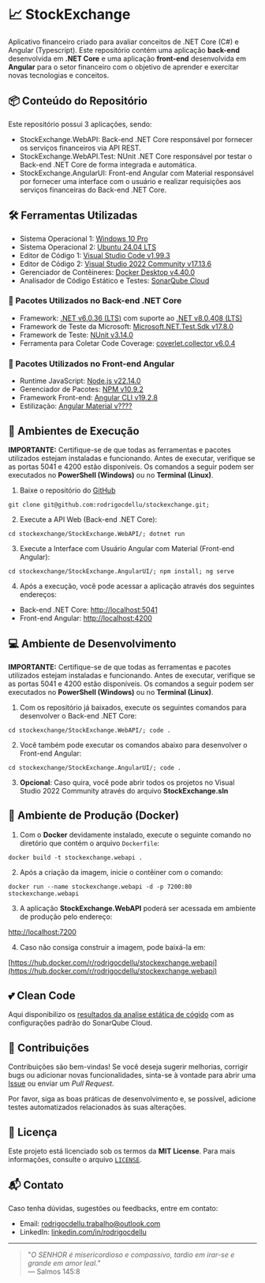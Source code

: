 # 📈 StockExchange

Aplicativo financeiro criado para avaliar conceitos de .NET Core (C#) e Angular (Typescript).
Este repositório contém uma aplicação **back-end** desenvolvida em **.NET Core** e uma aplicação **front-end** desenvolvida em **Angular** para o setor financeiro com o objetivo de aprender e exercitar novas tecnologias e conceitos.

## 📦 Conteúdo do Repositório

Este repositório possui 3 aplicações, sendo:
- StockExchange.WebAPI: Back-end .NET Core responsável por fornecer os serviços financeiros via API REST.
- StockExchange.WebAPI.Test: NUnit .NET Core responsável por testar o Back-end .NET Core de forma integrada e automática.
- StockExchange.AngularUI: Front-end Angular com Material responsável por fornecer uma interface com o usuário e realizar requisições aos serviços financeiras do Back-end .NET Core.

## 🛠️ Ferramentas Utilizadas

- Sistema Operacional 1: [Windows 10 Pro](#)
- Sistema Operacional 2: [Ubuntu 24.04 LTS](https://ubuntu.com/download/desktop)  
- Editor de Código 1: [Visual Studio Code v1.99.3](https://code.visualstudio.com/download)
- Editor de Código 2: [Visual Studio 2022 Community v17.13.6](https://visualstudio.microsoft.com/pt-br/downloads)  
- Gerenciador de Contêineres: [Docker Desktop v4.40.0](https://www.docker.com/products/docker-desktop)
- Analisador de Código Estático e Testes: [SonarQube Cloud](https://sonarcloud.io)  

### 🔧 Pacotes Utilizados no Back-end .NET Core

- Framework: [.NET v6.0.36 (LTS)](https://dotnet.microsoft.com/pt-br/download/dotnet/6.0) com suporte ao [.NET v8.0.408 (LTS)](https://dotnet.microsoft.com/pt-br/download/dotnet/8.0)  
- Framework de Teste da Microsoft: [Microsoft.NET.Test.Sdk v17.8.0](https://www.nuget.org/packages/Microsoft.NET.Test.Sdk/17.8.0)  
- Framework de Teste: [NUnit v3.14.0](https://www.nuget.org/packages/NUnit/3.14.0)  
- Ferramenta para Coletar Code Coverage: [coverlet.collector v6.0.4](https://www.nuget.org/packages/coverlet.collector/6.0.4)  
  
### 🎨 Pacotes Utilizados no Front-end Angular

- Runtime JavaScript: [Node.js v22.14.0](https://nodejs.org/pt)  
- Gerenciador de Pacotes: [NPM v10.9.2](https://www.npmjs.com/package/npm/v/10.9.2)  
- Framework Front-end: [Angular CLI v19.2.8](https://github.com/angular/angular-cli)
- Estilização: [Angular Material v????](https://github.com/angular/angular-cli)  

## 🚀 Ambientes de Execução

**IMPORTANTE:**
Certifique-se de que todas as ferramentas e pacotes utilizados estejam instaladas e funcionando.
Antes de executar, verifique se as portas 5041 e 4200 estão disponíveis.
Os comandos a seguir podem ser executados no **PowerShell (Windows)** ou no **Terminal (Linux)**.

1. Baixe o repositório do [GitHub](https://github.com/rodrigocdellu/stockexchange)

```
git clone git@github.com:rodrigocdellu/stockexchange.git;
```

2. Execute a API Web (Back-end .NET Core):

```
cd stockexchange/StockExchange.WebAPI/; dotnet run
```

3. Execute a Interface com Usuário Angular com Material (Front-end Angular):

```
cd stockexchange/StockExchange.AngularUI/; npm install; ng serve
```

4. Após a execução, você pode acessar a aplicação através dos seguintes endereços:

- Back-end .NET Core: [http://localhost:5041](http://localhost:5041)
- Front-end Angular: [http://localhost:4200](http://localhost:4200)

## 💻 Ambiente de Desenvolvimento

**IMPORTANTE:**
Certifique-se de que todas as ferramentas e pacotes utilizados estejam instaladas e funcionando.
Antes de executar, verifique se as portas 5041 e 4200 estão disponíveis.
Os comandos a seguir podem ser executados no **PowerShell (Windows)** ou no **Terminal (Linux)**.

1. Com os repositório já baixados, execute os seguintes comandos para desenvolver o Back-end .NET Core:

```
cd stockexchange/StockExchange.WebAPI/; code .
```

2. Você também pode executar os comandos abaixo para desenvolver o Front-end Angular:

```
cd stockexchange/StockExchange.AngularUI/; code .
```

3. **Opcional**: Caso quira, você pode abrir todos os projetos no Visual Studio 2022 Community através do arquivo **StockExchange.sln**





## 🐳 Ambiente de Produção (Docker)

1. Com o **Docker** devidamente instalado, execute o seguinte comando no diretório que contém o arquivo `Dockerfile`:

```
docker build -t stockexchange.webapi .
```

2. Após a criação da imagem, inicie o contêiner com o comando:

```
docker run --name stockexchange.webapi -d -p 7200:80 stockexchange.webapi
```

3. A aplicação **StockExchange.WebAPI** poderá ser acessada em ambiente de produção pelo endereço:

[http://localhost:7200](http://localhost:7200)

4. Caso não consiga construir a imagem, pode baixá-la em:

[https://hub.docker.com/r/rodrigocdellu/stockexchange.webapi](https://hub.docker.com/r/rodrigocdellu/stockexchange.webapi)

## 💕 Clean Code

Aqui disponibilizo os [resultados da analise estática de cógido](https://sonarcloud.io/organizations/rodrigocdellu/projects) com as configurações padrão do SonarQube Cloud.

## 🤝 Contribuições

Contribuições são bem-vindas! Se você deseja sugerir melhorias, corrigir bugs ou adicionar novas funcionalidades, sinta-se à vontade para abrir uma [Issue](https://github.com/rodrigocdellu/stockexchange.back-end/issues) ou enviar um *Pull Request*.

Por favor, siga as boas práticas de desenvolvimento e, se possível, adicione testes automatizados relacionados às suas alterações.

## 📄 Licença

Este projeto está licenciado sob os termos da **MIT License**. Para mais informações, consulte o arquivo [`LICENSE`](./LICENSE.md).

## 📬 Contato

Caso tenha dúvidas, sugestões ou feedbacks, entre em contato:

- Email: [rodrigocdellu.trabalho@outlook.com](mailto:rodrigocdellu.trabalho@outlook.com)
- LinkedIn: [linkedin.com/in/rodrigocdellu](https://linkedin.com/in/rodrigocdellu)

---

> "_O SENHOR é misericordioso e compassivo, tardio em irar-se e grande em amor leal._"  
> — Salmos 145:8
